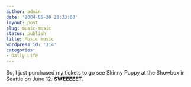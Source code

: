 ```yaml
---
author: admin
date: '2004-05-20 20:33:00'
layout: post
slug: music-music
status: publish
title: Music music
wordpress_id: '114'
categories:
- Daily Life
---
```

So, I just purchased my tickets to go see Skinny Puppy at the Showbox in Seattle on June 12. <b>SWEEEEET.</b>
